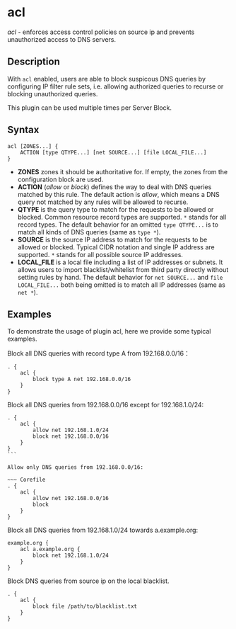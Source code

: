 # acl

*acl* - enforces access control policies on source ip and prevents unauthorized access to DNS servers.

## Description

With `acl` enabled, users are able to block suspicous DNS queries by configuring IP filter rule sets, i.e. allowing authorized queries to recurse or blocking unauthorized queries.

This plugin can be used multiple times per Server Block.

## Syntax

```
acl [ZONES...] {
    ACTION [type QTYPE...] [net SOURCE...] [file LOCAL_FILE...]
}
```

- **ZONES** zones it should be authoritative for. If empty, the zones from the configuration block are used.
- **ACTION** (*allow* or *block*) defines the way to deal with DNS queries matched by this rule. The default action is *allow*, which means a DNS query not matched by any rules will be allowed to recurse.
- **QTYPE** is the query type to match for the requests to be allowed or blocked. Common resource record types are supported. `*` stands for all record types. The default behavior for an omitted `type QTYPE...` is to match all kinds of DNS queries (same as `type *`).
- **SOURCE** is the source IP address to match for the requests to be allowed or blocked. Typical CIDR notation and single IP address are supported. `*` stands for all possible source IP addresses.
- **LOCAL_FILE** is a local file including a list of IP addresses or subnets. It allows users to import blacklist/whitelist from third party directly without setting rules by hand. The default behavior for `net SOURCE...` and `file LOCAL_FILE...` both being omitted is to match all IP addresses (same as `net *`).

## Examples

To demonstrate the usage of plugin acl, here we provide some typical examples.

Block all DNS queries with record type A from 192.168.0.0/16：

~~~ Corefile
. {
    acl {
        block type A net 192.168.0.0/16
    }
}
~~~

Block all DNS queries from 192.168.0.0/16 except for 192.168.1.0/24:

~~~ Corefile
. {
    acl {
        allow net 192.168.1.0/24
        block net 192.168.0.0/16
    }
}
```

Allow only DNS queries from 192.168.0.0/16:

~~~ Corefile
. {
    acl {
        allow net 192.168.0.0/16
        block
    }
}
~~~

Block all DNS queries from 192.168.1.0/24 towards a.example.org:

~~~ Corefile
example.org {
    acl a.example.org {
        block net 192.168.1.0/24
    }
}
~~~

Block DNS queries from source ip on the local blacklist.

~~~ Corefile
. {
    acl {
        block file /path/to/blacklist.txt
    }
}
~~~
